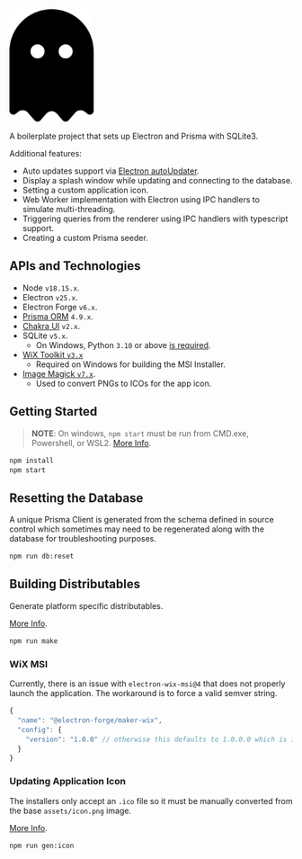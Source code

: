 <img src="./src/renderer/assets/icon.png" alt="Electron Forge Prisma" width="150" height="auto" />

A boilerplate project that sets up Electron and Prisma with SQLite3.

Additional features:

- Auto updates support via [Electron autoUpdater](https://www.electronjs.org/docs/latest/tutorial/updates).
- Display a splash window while updating and connecting to the database.
- Setting a custom application icon.
- Web Worker implementation with Electron using IPC handlers to simulate multi-threading.
- Triggering queries from the renderer using IPC handlers with typescript support.
- Creating a custom Prisma seeder.

## APIs and Technologies

- Node `v18.15.x`.
- Electron `v25.x`.
- Electron Forge `v6.x`.
- [Prisma ORM](https://www.prisma.io/) `4.9.x`.
- [Chakra UI](https://chakra-ui.com/) `v2.x`.
- SQLite `v5.x`.
  - On Windows, Python `3.10` or above [is required](https://github.com/nodejs/node-gyp#on-windows).
- [WiX Toolkit `v3.x`](https://wixtoolset.org/)
  - Required on Windows for building the MSI Installer.
- [Image Magick `v7.x`](https://imagemagick.org/).
  - Used to convert PNGs to ICOs for the app icon.

## Getting Started

> **NOTE**: On windows, `npm start` must be run from CMD.exe, Powershell, or WSL2. [More Info](https://www.electronforge.io/templates/typescript-+-webpack-template).

```bash
npm install
npm start
```

## Resetting the Database

A unique Prisma Client is generated from the schema defined in source control which sometimes may need to be regenerated along with the database for troubleshooting purposes.

```bash
npm run db:reset
```

## Building Distributables

Generate platform specific distributables.

[More Info](https://www.electronforge.io/config/makers).

```bash
npm run make
```

### WiX MSI

Currently, there is an issue with `electron-wix-msi@4` that does not properly launch the application. The workaround is to force a valid semver string.

```js
{
  "name": "@electron-forge/maker-wix",
  "config": {
    "version": "1.0.0" // otherwise this defaults to 1.0.0.0 which is invalid
  }
}
```

### Updating Application Icon

The installers only accept an `.ico` file so it must be manually converted from the base `assets/icon.png` image.

[More Info](https://www.electronforge.io/guides/create-and-add-icons#configuring-installer-icons).

```bash
npm run gen:icon
```
